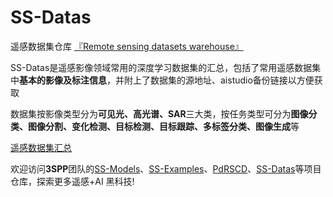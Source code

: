 # SS-Datas

遥感数据集仓库 [『Remote sensing datasets warehouse』](README.md)

SS-Datas是遥感影像领域常用的深度学习数据集的汇总，包括了常用遥感数据集中**基本的影像及标注信息**，并附上了数据集的源地址、aistudio备份链接以方便获取

数据集按影像类型分为**可见光、高光谱、SAR**三大类，按任务类型可分为**图像分类、图像分割、变化检测、目标检测、目标跟踪、多标签分类、图像生成**等

[遥感数据集汇总](RS-Data-summary.md)

欢迎访问**3SPP**团队的[SS-Models](https://github.com/3SPP/SS-Models)、[SS-Examples](https://github.com/3SPP/SS-Examples)、[PdRSCD](https://github.com/3SPP/PdRSCD)、[SS-Datas](https://github.com/3SPP/SS-Datas)等项目仓库，探索更多遥感+AI 黑科技!
